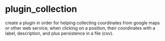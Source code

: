 # plugin_collection
create a plugin in order for helping collecting coordinates from google maps or other web service; when clicking on a position, their coordinates with a label, description, and plus persistence in a file (csv).

